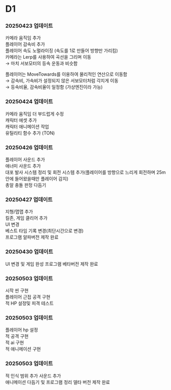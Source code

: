 # D1

### 20250423 업데이트

카메라 움직임 추가  
플레이어 감속비 추가  
플레이어 속도 노멀라이징 (속도를 1로 만들어 방향만 가리킴)  
카메라는 Lerp를 사용하여 곡선을 그리며 이동  
→ 마치 서보모터의 등속 운동과 비슷함  

플레이어는 MoveTowards를 이용하여 물리적인 연산으로 이동함  
→ 감속비, 가속비가 설정되지 않은 서보모터처럼 각지게 이동  
→ 등속비율, 감속비율이 일정함 (가상엔진이라 가능)

### 20250424 업데이트  

카메라 움직임 더 부드럽게 수정  
캐릭터 에셋 추가  
캐릭터 애니메이션 작업  
유틸리티 함수 추가 (TON)  

### 20250426 업데이트  

플레이어 사운드 추가  
애너미 사운드 추가  
대포 발사 시스템 정리 및 회전 시스템 추가(플레이어를 방향으로 느리게 회전하며 25m안에 들어왔을때만 플레이어 감지)  
총알 충돌 판정 다듬기  

### 20250427 업데이트  

지형/맵맵 추가  
킬존, 게임 클리어 추가  
UI 변경  
베스트 타임 기록 변경(최단시간으로 변경)  
프로그램 알파버전 제작 완료  

### 20250430 업데이트  

UI 변경 및 게임 완성
프로그램 베타버전 제작 완료  

### 20250503 업데이트  

시작 씬 구현  
플레이어 근접 공격 구현  
적 HP 설정및 피격 테스트  

### 20250503 업데이트  

플레이어 hp 설정  
적 공격 구현  
적 ai 구현  
적 애니메이션 구현  

### 20250503 업데이트  

적 인식 범위 추가
사운드 추가  
애니메이션 다듬기 및 프로그램 정리
델타 버전 제작 완료  